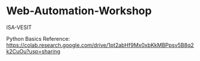 # Web-Automation-Workshop
ISA-VESIT

Python Basics Reference: https://colab.research.google.com/drive/1pt2abHf9Mx0xbKkMBPpsv5B8q2k2CuOu?usp=sharing
